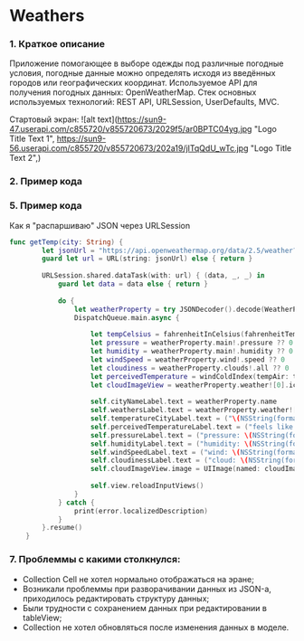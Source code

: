 # Weathers

### 1. Краткое описание
Приложение помогающее в выборе одежды под различные погодные условия, погодные данные можно определять исходя из введённых городов или географических координат.
Используемое API для получения погодных данных: OpenWeatherMap.
Стек основных используемых технологий: REST API, URLSession, UserDefaults, MVC.

Стартовый экран: 
![alt text](https://sun9-47.userapi.com/c855720/v855720673/2029f5/ar0BPTC04yg.jpg "Logo Title Text 1", https://sun9-56.userapi.com/c855720/v855720673/202a19/jITqQdU_wTc.jpg "Logo Title Text 2",)

### 2. Пример кода

### 5. Пример кода
Как я "распаршиваю" JSON через URLSession

```swift
func getTemp(city: String) {
        let jsonUrl = "https://api.openweathermap.org/data/2.5/weather?q=" + city + "&appid=4d24cbf9d70b0c3cedc62cc36c70ec13"
        guard let url = URL(string: jsonUrl) else { return }
        
        URLSession.shared.dataTask(with: url) { (data, _, _) in
            guard let data = data else { return }
            
            do {
                let weatherProperty = try JSONDecoder().decode(WeatherProperty.self, from: data)
                DispatchQueue.main.async {
                    
                    let tempCelsius = fahrenheitInCelsius(fahrenheitTemp: (weatherProperty.main!.temp ?? 0))
                    let pressure = weatherProperty.main!.pressure ?? 0
                    let humidity = weatherProperty.main!.humidity ?? 0
                    let windSpeed = weatherProperty.wind!.speed ?? 0
                    let cloudiness = weatherProperty.clouds!.all ?? 0
                    let perceivedTemperature = windColdIndex(tempAir: tempCelsius, speedWind: windSpeed)
                    let cloudImageView = weatherProperty.weather![0].icon
                        
                    self.cityNameLabel.text = weatherProperty.name
                    self.weathersLabel.text = weatherProperty.weather![0].weatherDescription
                    self.temperatureCityLabel.text = ("\(NSString(format:"%.f", tempCelsius)) °")
                    self.perceivedTemperatureLabel.text = ("feels like: \(NSString(format:"%.f", perceivedTemperature)) °")
                    self.pressureLabel.text = ("pressure: \(NSString(format:"%.f", pressure)) hPa")
                    self.humidityLabel.text = ("humidity: \(NSString(format:"%.f", humidity)) %")
                    self.windSpeedLabel.text = ("wind: \(NSString(format:"%.f", windSpeed)) m/s")
                    self.cloudinessLabel.text = ("cloud: \(NSString(format:"%.f", cloudiness)) %")
                    self.cloudImageView.image = UIImage(named: cloudImageView ?? "sun")
                    
                    self.view.reloadInputViews()
                }
            } catch {
                print(error.localizedDescription)
            }
        }.resume()
    }
```

### 7. Проблеммы с какими столкнулся:
* Collection Cell не хотел нормально отображаться на эране;
* Возникали проблеммы при разворачивании данных из JSON-а, приходилось редактировать структуру данных;
* Были трудности с сохранением данных при редактировании в tableView;
* Collection не хотел обновляться после изменения данных в моделе. 
